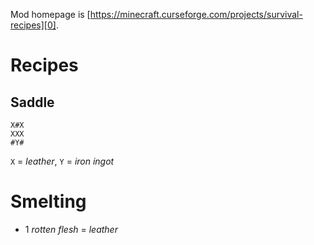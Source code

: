 Mod homepage is [https://minecraft.curseforge.com/projects/survival-recipes][0].

Recipes
=======

Saddle
------

    X#X
    XXX
    #Y#

`X` = *leather*, `Y` = *iron ingot*

Smelting
========

* 1 *rotten flesh* = *leather*

[0]: https://minecraft.curseforge.com/projects/survival-recipes

